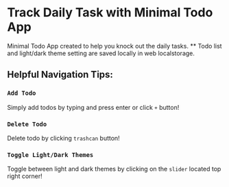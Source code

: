 # Track Daily Task with Minimal Todo App

Minimal Todo App created to help you knock out the daily tasks.
\*\* Todo list and light/dark theme setting are saved locally in web localstorage.

## Helpful Navigation Tips:

### `Add Todo`

Simply add todos by typing and press enter or click `+` button!

### `Delete Todo`

Delete todo by clicking `trashcan` button!

### `Toggle Light/Dark Themes`

Toggle between light and dark themes by clicking on the `slider` located top right corner!
